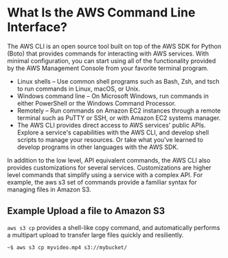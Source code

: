 # What Is the AWS Command Line Interface?

The AWS CLI is an open source tool built on top of the AWS SDK for Python (Boto) that provides commands for interacting with AWS services. With minimal configuration, you can start using all of the functionality provided by the AWS Management Console from your favorite terminal program.

- Linux shells – Use common shell programs such as Bash, Zsh, and tsch to run commands in Linux, macOS, or Unix.
- Windows command line – On Microsoft Windows, run commands in either PowerShell or the Windows Command Processor.
- Remotely – Run commands on Amazon EC2 instances through a remote terminal such as PuTTY or SSH, or with Amazon EC2 systems manager.
- The AWS CLI provides direct access to AWS services' public APIs. Explore a service's capabilities with the AWS CLI, and develop shell scripts to manage your resources. Or take what you've learned to develop programs in other languages with the AWS SDK.

In addition to the low level, API equivalent commands, the AWS CLI also provides customizations for several services. Customizations are higher level commands that simplify using a service with a complex API. For example, the aws s3 set of commands provide a familiar syntax for managing files in Amazon S3.

## Example Upload a file to Amazon S3

`aws s3 cp` provides a shell-like copy command, and automatically performs a multipart upload to transfer large files quickly and resiliently.

```
~$ aws s3 cp myvideo.mp4 s3://mybucket/
``` 
